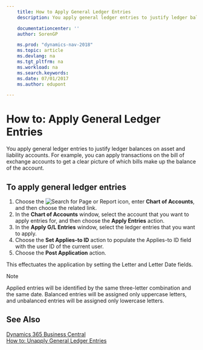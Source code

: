 ```yaml
---
    title: How to Apply General Ledger Entries
    description: You apply general ledger entries to justify ledger balances on asset and liability accounts.

    documentationcenter: ''
    author: SorenGP

    ms.prod: "dynamics-nav-2018"
    ms.topic: article
    ms.devlang: na
    ms.tgt_pltfrm: na
    ms.workload: na
    ms.search.keywords:
    ms.date: 07/01/2017
    ms.author: edupont

---
```

# How to: Apply General Ledger Entries
You apply general ledger entries to justify ledger balances on asset and liability accounts. For example, you can apply transactions on the bill of exchange accounts to get a clear picture of which bills make up the balance of the account.  

## To apply general ledger entries  

1.  Choose the ![Search for Page or Report](../../media/ui-search/search_small.png "Search for Page or Report icon") icon, enter **Chart of Accounts**, and then choose the related link.  
2.  In the **Chart of Accounts** window, select the account that you want to apply entries for, and then choose the **Apply Entries** action.  
3.  In the **Apply G/L Entries** window, select the ledger entries that you want to apply.  
4.  Choose the **Set Applies-to ID** action to populate the Applies-to ID field with the user ID of the current user.  
5.  Choose the **Post Application** action.  

This effectuates the application by setting the Letter and Letter Date fields.  

> [!NOTE]  
>  Applied entries will be identified by the same three-letter combination and the same date. Balanced entries will be assigned only uppercase letters, and unbalanced entries will be assigned only lowercase letters.  

## See Also
[Dynamics 365 Business Central](/dynamics365/business-central/)  
[How to: Unapply General Ledger Entries](how-to-unapply-general-ledger-entries.md)
